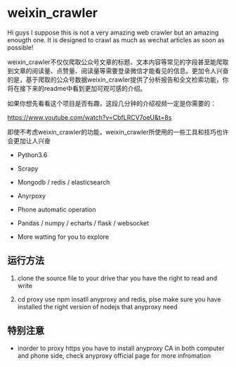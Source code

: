 # weixin_crawler

Hi guys I suppose this is not a very amazing web crawler but an amazing enougth one. It is designed to crawl as much as wechat articles as soon as possible!

weixin_crawler不仅仅爬取公众号文章的标题、文本内容等常见的字段甚至能爬取到文章的阅读量、点赞量、阅读量等需要登录微信才能看见的信息。更加令人兴奋的是，基于爬取的公众号数据weixin_crawler提供了分析报告和全文检索功能，你将在接下来的readme中看到更加可观可感的介绍。

如果你想先看看这个项目是否有趣，这段几分钟的介绍视频一定是你需要的：

https://www.youtube.com/watch?v=CbfLRCV7oeU&t=8s

即使不考虑weixin_crawler的功能，weixin_crawler所使用的一些工具和技巧也许会更加让人兴奋

- Python3.6

- Scrapy

- Mongodb / redis / elasticsearch

- Anyrpoxy

- Phone automatic operation

- Pandas / numpy / echarts / flask / websocket

- More watting for you to explore



## 运行方法

1. clone the source file to your drive thar you have the right to read and write

2. cd proxy use npm insatll anyproxy and redis, plse make sure you have installed the right version of nodejs that anyproxy need

## 特别注意

- inorder to proxy https you have to install anyproxy CA in both computer and phone side, check anyproxy official page for more infromation
